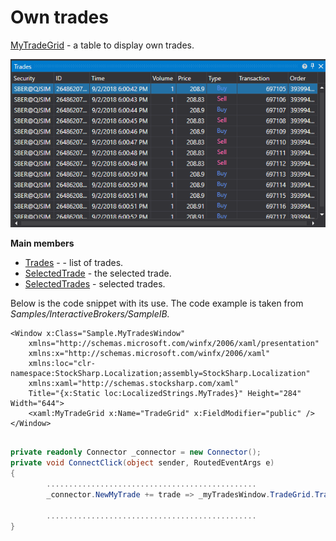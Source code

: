 # Own trades

[MyTradeGrid](../api/StockSharp.Xaml.MyTradeGrid.html) \- a table to display own trades. 

![GUI MytradeGrid](../images/GUI_MytradeGrid.png)

**Main members**

- [Trades](../api/StockSharp.Xaml.MyTradeGrid.Trades.html) \- \- list of trades.
- [SelectedTrade](../api/StockSharp.Xaml.MyTradeGrid.SelectedTrade.html) \- the selected trade.
- [SelectedTrades](../api/StockSharp.Xaml.MyTradeGrid.SelectedTrades.html) \- selected trades.

Below is the code snippet with its use. The code example is taken from *Samples\/InteractiveBrokers\/SampleIB.*

```xaml
<Window x:Class="Sample.MyTradesWindow"
    xmlns="http://schemas.microsoft.com/winfx/2006/xaml/presentation"
    xmlns:x="http://schemas.microsoft.com/winfx/2006/xaml"
    xmlns:loc="clr-namespace:StockSharp.Localization;assembly=StockSharp.Localization"
    xmlns:xaml="http://schemas.stocksharp.com/xaml"
    Title="{x:Static loc:LocalizedStrings.MyTrades}" Height="284" Width="644">
	<xaml:MyTradeGrid x:Name="TradeGrid" x:FieldModifier="public" />
</Window>
	  				
```
```cs
private readonly Connector _connector = new Connector();
private void ConnectClick(object sender, RoutedEventArgs e)
{
        ...............................................
		_connector.NewMyTrade += trade => _myTradesWindow.TradeGrid.Trades.Add(trade);
			
		...............................................
}
	  				
```
